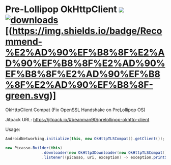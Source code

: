 # Pre-Lollipop OkHttpClient [![](https://jitpack.io/v/beanman90/prelollipop-okhttp-client.svg)](https://jitpack.io/#beanman90/prelollipop-okhttp-client) [![downloads](https://jitpack.io/v/beanman90/prelollipop-okhttp-client/month.svg)](https://jitpack.io/#beanman90/prelollipop-okhttp-client) [(https://img.shields.io/badge/Recommend-%E2%AD%90%EF%B8%8F%E2%AD%90%EF%B8%8F%E2%AD%90%EF%B8%8F%E2%AD%90%EF%B8%8F%E2%AD%90%EF%B8%8F-green.svg)]

OkHttpClient Compat (Fix OpenSSL Handshake on PreLollipop OS)

Jitpack URL:
https://jitpack.io/#beanman90/prelollipop-okhttp-client

Usage:
```java
AndroidNetworking.initialize(this, new OkHttpTLSCompat().getClient());
```
```java
new Picasso.Builder(this)
                .downloader(new OkHttp3Downloader(new OkHttpTLSCompat().getClient()))
                .listener((picasso, uri, exception) -> exception.printStackTrace()).build();
```
